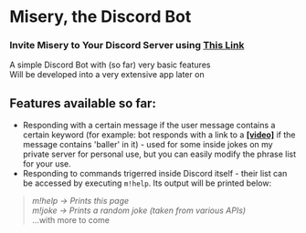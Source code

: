 # Misery, the Discord Bot
### Invite Misery to Your Discord Server using <strong><a href='https://discord.com/api/oauth2/authorize?client_id=1034298739852050463&permissions=8&scope=bot%20applications.commands'>This Link</a></strong>
A simple Discord Bot with (so far) very basic features  
Will be developed into a very extensive app later on  

## Features available so far:  
- Responding with a certain message if the user message contains a certain keyword (for example: bot responds with a link to a <strong><a href='https://cdn.discordapp.com/attachments/654594751433146378/1033767835199078431/41ce545e2c093bcbf4461c459b4f4dec.mp4'>[video]</a></strong> if the message contains 'baller' in it) - used for some inside jokes on my private server for personal use, but you can easily modify the phrase list for your use.
- Responding to commands trigerred inside Discord itself - their list can be accessed by executing `m!help`. Its output will be printed below:
>*m!help -> Prints this page  
>m!joke -> Prints a random joke (taken from various APIs)*  
>...with more to come
